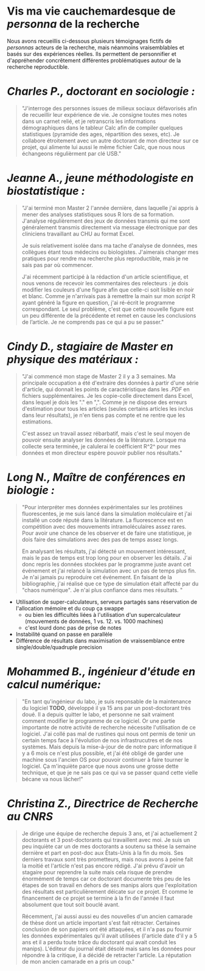 # Vis ma vie cauchemardesque de *personna* de la recherche

Nous avons recueillis ci-dessous plusieurs témoignages fictifs de *personnas* acteurs de la recherche, mais néanmoins vraisemblables et basés sur des expériences réelles. Ils permettent de personnifier et d'appréhender concrêtement différentes problématiques autour de la recherche reproductible.

# *Charles P., doctorant en sociologie :*
> "J'interroge des personnes issues de milieux sociaux défavorisés afin de recueillir leur expérience de vie. Je consigne toutes mes notes dans un carnet relié, et je retranscris les informations démographiques dans le tableur Calc afin de compiler quelques statistiques (pyramide des ages, répartition des sexes, etc). Je collabore étroitement avec un autre doctorant de mon directeur sur ce projet, qui alimente lui aussi le même fichier Calc, que nous nous échangeons régulièrment par clé USB."

# *Jeanne A., jeune méthodologiste en biostatistique :*
> "J'ai terminé mon Master 2 l'année dernière, dans laquelle j'ai appris à mener des analyses statistiques sous R lors de sa formation. J'analyse régulièrement des jeux de données transmis qui me sont généralement transmis directement via message électronique par des cliniciens travaillant au CHU au format Excel.  
> 
>Je suis relativement isolée dans ma tache d'analyse de données, mes collègues étant tous médecins ou biologistes. J'aimerais changer mes pratiques pour rendre ma recherche plus reproductible, mais je ne sais pas par où commencer.  
>  
>J'ai récemment participé à la rédaction d'un article scientifique, et nous venons de recevoir les commentaires des relecteurs : je dois modifier les couleurs d'une figure afin que celle-ci soit lisible en noir et blanc. Comme je n'arrivais pas à remettre la main sur mon *script* R ayant généré la figure en question, j'ai ré-écrit le programme correspondant. Le seul problème, c'est que cette nouvelle figure est un peu différente de la précédente et remet en cause les conclusions de l’article. Je ne comprends pas ce qui a pu se passer."

# *Cindy D., stagiaire de Master en physique des matériaux :*
>"J'ai commencé mon stage de Master 2 il y a 3 semaines. Ma principale occupation a été d'extraire des données à partir d'une série d'article, qui donnait les points de caractéristique dans les *.PDF* en fichiers supplémentaires. Je les copie-colle directement dans Excel, dans lequel je dois les "." en ",". Comme je ne dispose des erreurs d'estimation pour tous les articles (seules certains articles les inclus dans leur résultats), je n'en tiens pas compte et ne rentre que les estimations. 
>
>C'est assez un travail assez rébarbatif, mais c'est le seul moyen de pouvoir ensuite analyser les données de la litérature. Lorsque ma collecte sera terminée, je calulerai le coéfficient R^2^ pour mes données et mon directeur espère pouvoir publier nos résultats."

# *Long N., Maître de conférences en biologie :*
>"Pour interpréter mes données expérimentales sur les protéines fluorescentes, 
je me suis lancé dans la simulation moléculaire et j'ai installé un code réputé
dans la litérature. 
La fluorescence est en compétition avec des mouvements intramoléculaires assez
rares. Pour avoir une chance de les observer et de faire une statistique, 
je dois faire des simulations avec des pas de temps assez longs. 
>
>En analysant les résultats, j'ai détecté un mouvement intéressant, mais le 
pas de temps est trop long pour en observer les détails. 
J'ai donc repris les données stockées par le programme juste avant cet événement 
et j'ai relancé la simulation avec un pas de temps plus fin. 
Je n'ai jamais pu reproduire cet événement.
En faisant de la bibliographie, j'ai réalisé que ce type de simulation
était affecté par du "chaos numérique". Je n'ai plus confiance dans mes résultats.
>"


- Utilisation de super-calculateurs, serveurs partagés sans
  réservation de l'allocation mémoire et du coup ça swappe
  - ou bien les difficultés liées à l'utilisation d'un
    supercalculateur (mouvements de données, 1 vs. 12. vs. 1000
    machines)
  - c'est lourd donc pas de prise de notes
- Instabilité quand on passe en parallèle
- Différence de résultats dans maximisation de vraissemblance entre
  single/double/quadruple precision

# *Mohammed B., ingénieur d'étude en calcul numérique:*
>"En tant qu'ingénieur du labo, je suis reponsable de la maintenance du logiciel **TODO**, développé il ya 15 ans par un post-doctorant très doué. Il a depuis quitter le labo, et personne ne sait vraiment comment modifier le programme de ce logiciel. Or une partie importante de notre activité de recherche nécessite l'utilisation de ce logiciel. J'ai collé pas mal de rustines qui nous ont permis de tenir un certain temps face à l'évolution de nos infrastrucutres et de nos systèmes. Mais depuis la mise-à-jour de de notre parc informatique il y a 6 mois ce n'est plus possible, et j'ai été obligé de garder une machine sous l'ancien OS pour pouvoir continuer à faire tourner le logiciel. Ça m'inquiète parce que nous avons une grosse dette technique, et que je ne sais pas ce qui va se passer quand cette vielle bécane va nous lâcher!"

# *Christina Z., Directrice de Recherche au CNRS*

> Je dirige une équipe de recherche depuis 3 ans, et j'ai actuellement 2 doctorants et 3 post-doctorants qui travaillent avec moi. Je suis un peu inquiète car un de mes doctorants a soutenu sa thèse la semaine dernière et part en post-doc aux États-Unis à la fin du mois. Ses derniers travaux sont très prometteurs, mais nous avons à peine fait la moitié et l'article n'est pas encore rédigé. J'ai prévu d'avoir un stagaire pour reprendre la suite mais cela risque de prendre énormément de temps car ce doctorant documente très peu de les étapes de son travail en dehors de ses manips alors que l'exploitation des résultats est particulièrement déicate sur ce projet. Et comme le financement de ce projet se termine à la fin de l'année il faut absolument que tout soit bouclé avant.
>
> Récemment, j'ai aussi aussi eu des nouvelles d'un ancien camarade de thèse dont un article important s'est fait rétracter. Certaines conclusion de son papiers ont été attaquées, et il n'a pas pu fournir les données expérimentales qu'il avait utilisées (l'article date d'il y a 5 ans et il a perdu toute trâce du doctorant qui avait conduit les manips). L'éditeur du journal était désolé mais sans les données pour répondre à la critique, il a décidé de retracter l'article. La réputation de mon ancien camarade en a pris un coup." 


